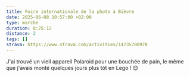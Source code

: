 ```yaml
---
title: Foire internationale de la photo à Bièvre
date: 2025-06-08 10:57:00 +02:00
type: marche
duration: 0:25:12
distance: 2
tags: []
strava: https://www.strava.com/activities/14735700970
---
```


J'ai trouvé un vieil appareil Polaroid pour une bouchée de pain, le même que j'avais monté quelques jours plus tôt en Lego ! 😍